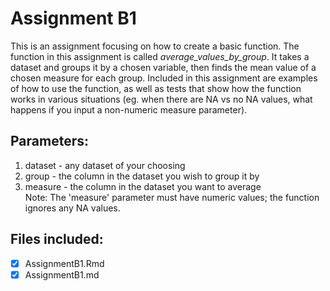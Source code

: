 # Assignment B1

This is an assignment focusing on how to create a basic function. The function in this assignment is called *average_values_by_group*. It takes a dataset and groups it by a chosen variable, then finds the mean value of a chosen measure for each group. Included in this assignment are examples of how to use the function, as well as tests that show how the function works in various situations (eg. when there are NA vs no NA values, what happens if you input a non-numeric measure parameter). 

## Parameters:
1) dataset - any dataset of your choosing
2) group - the column in the dataset you wish to group it by
3) measure - the column in the dataset you want to average  
       Note: The 'measure' parameter must have numeric values; the function ignores any NA values.

## Files included:  
- [x] AssignmentB1.Rmd  
- [x] AssignmentB1.md  

